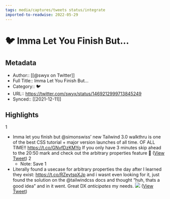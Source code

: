 ```yaml
---
tags: media/captures/tweets status/integrate
imported-to-readwise: 2022-05-29
---
```

# 🐦 Imma Let You Finish But...

## Metadata
- Author:: [[@swyx on Twitter]]
- Full Title:: Imma Let You Finish But...
- Category:: 🐦
- URL:: https://twitter.com/swyx/status/1469212999713845249
- Synced:: [[2021-12-11]]

## Highlights
1
- Imma let you finish but @simonswiss’ new Tailwind 3.0 walkthru is one of the best CSS tutorial + major version launches of all time. OF ALL TIME!!
  https://t.co/GNvfDzKMYo
  If you only have 3 minutes skip ahead to the 20:50 mark and check out the arbitrary properties feature 🤯 ([View Tweet](https://twitter.com/swyx/status/1469212999713845249))
2
    - Note: Save
1
- Literally found a usecase for arbitrary properties the day after I learned they exist: https://t.co/RZeytspXJp
  and i wasnt even looking for it, just found the solution on the @tailwindcss docs and thought “huh, thats a good idea” and in it went.
  Great DX *anticipates* my needs. 
  ![](https://pbs.twimg.com/media/FGTIkCWVgAIxo5P.jpg) ([View Tweet](https://twitter.com/swyx/status/1469519903593938949))
